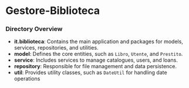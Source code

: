# Gestore-Biblioteca

### Directory Overview
- **it.biblioteca**: Contains the main application and packages for models, services, repositories, and utilities.
- **model**: Defines the core entities, such as `Libro`, `Utente`, and `Prestito`.
- **service**: Includes services to manage catalogues, users, and loans.
- **repository**: Responsible for file management and data persistence.
- **util**: Provides utility classes, such as `DateUtil` for handling date operations
